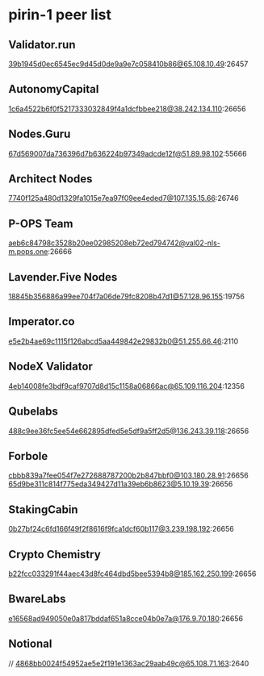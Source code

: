 # pirin-1 peer list

## Validator.run
39b1945d0ec6545ec9d45d0de9a9e7c058410b86@65.108.10.49:26457

## AutonomyCapital
1c6a4522b6f0f5217333032849f4a1dcfbbee218@38.242.134.110:26656

## Nodes.Guru
67d569007da736396d7b636224b97349adcde12f@51.89.98.102:55666

## Architect Nodes
7740f125a480d1329fa1015e7ea97f09ee4eded7@107.135.15.66:26746

## P-OPS Team
aeb6c84798c3528b20ee02985208eb72ed794742@val02-nls-m.pops.one:26666

## Lavender.Five Nodes
18845b356886a99ee704f7a06de79fc8208b47d1@57.128.96.155:19756

## Imperator.co
e5e2b4ae69c1115f126abcd5aa449842e29832b0@51.255.66.46:2110

## NodeX Validator
4eb14008fe3bdf9caf9707d8d15c1158a06866ac@65.109.116.204:12356

## Qubelabs
488c9ee36fc5ee54e662895dfed5e5df9a5ff2d5@136.243.39.118:26656

## Forbole
cbbb839a7fee054f7e272688787200b2b847bbf0@103.180.28.91:26656
65d9be311c814f775eda349427d11a39eb6b8623@5.10.19.39:26656

## StakingCabin
0b27bf24c6fd166f49f2f8616f9fca1dcf60b117@3.239.198.192:26656

## Crypto Chemistry
b22fcc033291f44aec43d8fc464dbd5bee5394b8@185.162.250.199:26656

## BwareLabs
e16568ad949050e0a817bddaf651a8cce04b0e7a@176.9.70.180:26656

## Notional
// 4868bb0024f54952ae5e2f191e1363ac29aab49c@65.108.71.163:2640
